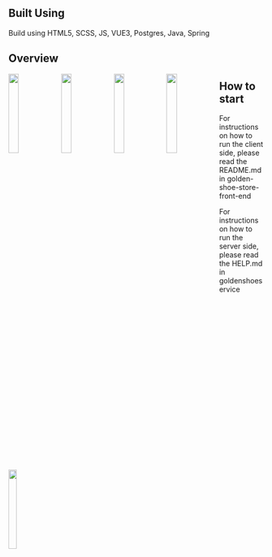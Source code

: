 ## Built Using

Build using HTML5, SCSS, JS, VUE3, Postgres, Java, Spring

## Overview

<img src="https://i.imgur.com/VrxPdeF.png" width="20%" height="20%" align="left">
<img src="https://i.imgur.com/NNadYnb.png" width="20%" height="20%" align="left">
<img src="https://i.imgur.com/MMXkGqK.png" width="20%" height="20%" align="left">
<img src="https://i.imgur.com/rBlSV60.png" width="20%" height="20%" align="left">
<img src="https://i.imgur.com/9EMie4k.png" width="18%" height="20%" align="left">




## How to start

For instructions on how to run the client side, please read the README.md in
golden-shoe-store-front-end

For instructions on how to run the server side, please read the HELP.md in
goldenshoeservice
